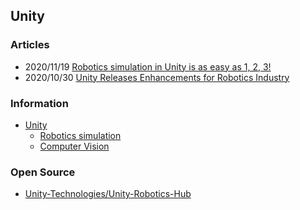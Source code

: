 ## Unity



### Articles
- 2020/11/19 [Robotics simulation in Unity is as easy as 1, 2, 3!](https://blogs.unity3d.com/2020/11/19/robotics-simulation-in-unity-is-as-easy-as-1-2-3/)
- 2020/10/30 [Unity Releases Enhancements for Robotics Industry](https://www.businesswire.com/news/home/20210302005160/en/Unity-Releases-Enhancements-for-Robotics-Industry)


### Information
- [Unity](https://unity.com)
    - [Robotics simulation](https://unity.com/solutions/automotive-transportation-manufacturing/robotics)
    - [Computer Vision](https://unity.com/computer-vision)



### Open Source
- [Unity-Technologies/Unity-Robotics-Hub](https://github.com/Unity-Technologies/Unity-Robotics-Hub)


